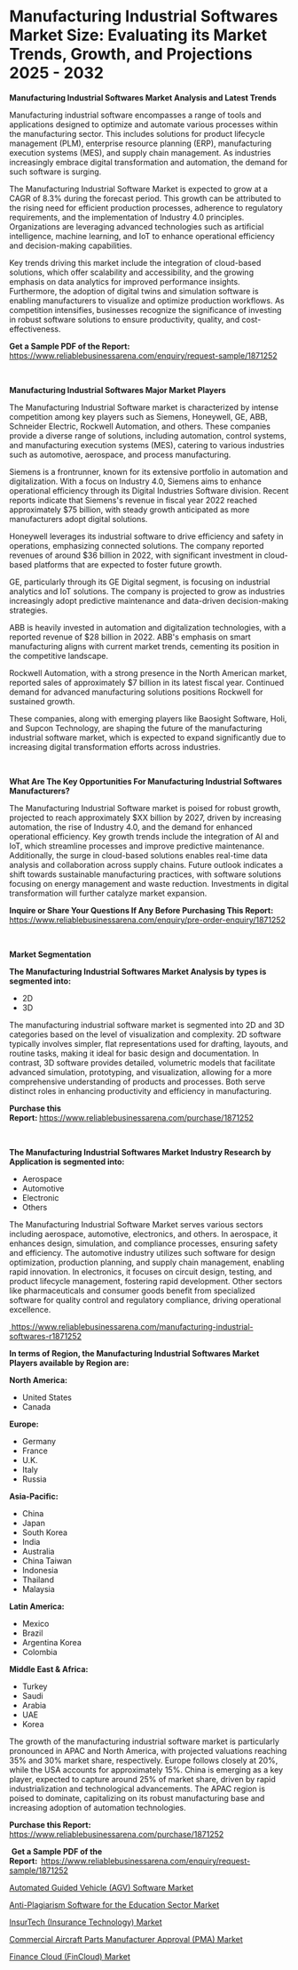 <p><h1>Manufacturing Industrial Softwares Market Size: Evaluating its Market Trends, Growth, and Projections 2025 - 2032</h1></p><p><strong>Manufacturing Industrial Softwares Market Analysis and Latest Trends</strong></p>
<p><p>Manufacturing industrial software encompasses a range of tools and applications designed to optimize and automate various processes within the manufacturing sector. This includes solutions for product lifecycle management (PLM), enterprise resource planning (ERP), manufacturing execution systems (MES), and supply chain management. As industries increasingly embrace digital transformation and automation, the demand for such software is surging.</p><p>The Manufacturing Industrial Software Market is expected to grow at a CAGR of 8.3% during the forecast period. This growth can be attributed to the rising need for efficient production processes, adherence to regulatory requirements, and the implementation of Industry 4.0 principles. Organizations are leveraging advanced technologies such as artificial intelligence, machine learning, and IoT to enhance operational efficiency and decision-making capabilities.</p><p>Key trends driving this market include the integration of cloud-based solutions, which offer scalability and accessibility, and the growing emphasis on data analytics for improved performance insights. Furthermore, the adoption of digital twins and simulation software is enabling manufacturers to visualize and optimize production workflows. As competition intensifies, businesses recognize the significance of investing in robust software solutions to ensure productivity, quality, and cost-effectiveness.</p></p>
<p><strong>Get a Sample PDF of the Report:&nbsp;</strong> <a href="https://www.reliablebusinessarena.com/enquiry/request-sample/1871252?utm_campaign=2515&utm_medium=2&utm_source=Github&utm_content=ia&utm_term=11032025&utm_id=manufacturing-industrial-softwares">https://www.reliablebusinessarena.com/enquiry/request-sample/1871252</a></p>
<p>&nbsp;</p>
<p><strong>Manufacturing Industrial Softwares Major Market Players</strong></p>
<p><p>The Manufacturing Industrial Software market is characterized by intense competition among key players such as Siemens, Honeywell, GE, ABB, Schneider Electric, Rockwell Automation, and others. These companies provide a diverse range of solutions, including automation, control systems, and manufacturing execution systems (MES), catering to various industries such as automotive, aerospace, and process manufacturing.</p><p>Siemens is a frontrunner, known for its extensive portfolio in automation and digitalization. With a focus on Industry 4.0, Siemens aims to enhance operational efficiency through its Digital Industries Software division. Recent reports indicate that Siemens's revenue in fiscal year 2022 reached approximately $75 billion, with steady growth anticipated as more manufacturers adopt digital solutions.</p><p>Honeywell leverages its industrial software to drive efficiency and safety in operations, emphasizing connected solutions. The company reported revenues of around $36 billion in 2022, with significant investment in cloud-based platforms that are expected to foster future growth.</p><p>GE, particularly through its GE Digital segment, is focusing on industrial analytics and IoT solutions. The company is projected to grow as industries increasingly adopt predictive maintenance and data-driven decision-making strategies.</p><p>ABB is heavily invested in automation and digitalization technologies, with a reported revenue of $28 billion in 2022. ABB's emphasis on smart manufacturing aligns with current market trends, cementing its position in the competitive landscape.</p><p>Rockwell Automation, with a strong presence in the North American market, reported sales of approximately $7 billion in its latest fiscal year. Continued demand for advanced manufacturing solutions positions Rockwell for sustained growth.</p><p>These companies, along with emerging players like Baosight Software, Holi, and Supcon Technology, are shaping the future of the manufacturing industrial software market, which is expected to expand significantly due to increasing digital transformation efforts across industries.</p></p>
<p>&nbsp;</p>
<p><strong>What Are The Key Opportunities For Manufacturing Industrial Softwares Manufacturers?</strong></p>
<p><p>The Manufacturing Industrial Software market is poised for robust growth, projected to reach approximately $XX billion by 2027, driven by increasing automation, the rise of Industry 4.0, and the demand for enhanced operational efficiency. Key growth trends include the integration of AI and IoT, which streamline processes and improve predictive maintenance. Additionally, the surge in cloud-based solutions enables real-time data analysis and collaboration across supply chains. Future outlook indicates a shift towards sustainable manufacturing practices, with software solutions focusing on energy management and waste reduction. Investments in digital transformation will further catalyze market expansion.</p></p>
<p><strong>Inquire or Share Your Questions If Any Before Purchasing This Report:</strong> <a href="https://www.reliablebusinessarena.com/enquiry/pre-order-enquiry/1871252?utm_campaign=2515&utm_medium=2&utm_source=Github&utm_content=ia&utm_term=11032025&utm_id=manufacturing-industrial-softwares">https://www.reliablebusinessarena.com/enquiry/pre-order-enquiry/1871252</a></p>
<p>&nbsp;</p>
<p><strong>Market Segmentation</strong></p>
<p><strong>The Manufacturing Industrial Softwares Market Analysis by types is segmented into:</strong></p>
<p><ul><li>2D</li><li>3D</li></ul></p>
<p><p>The manufacturing industrial software market is segmented into 2D and 3D categories based on the level of visualization and complexity. 2D software typically involves simpler, flat representations used for drafting, layouts, and routine tasks, making it ideal for basic design and documentation. In contrast, 3D software provides detailed, volumetric models that facilitate advanced simulation, prototyping, and visualization, allowing for a more comprehensive understanding of products and processes. Both serve distinct roles in enhancing productivity and efficiency in manufacturing.</p></p>
<p><strong>Purchase this Report:&nbsp;</strong><a href="https://www.reliablebusinessarena.com/purchase/1871252?utm_campaign=2515&utm_medium=2&utm_source=Github&utm_content=ia&utm_term=11032025&utm_id=manufacturing-industrial-softwares">https://www.reliablebusinessarena.com/purchase/1871252</a></p>
<p>&nbsp;</p>
<p><strong>The Manufacturing Industrial Softwares Market Industry Research by Application is segmented into:</strong></p>
<p><ul><li>Aerospace</li><li>Automotive</li><li>Electronic</li><li>Others</li></ul></p>
<p><p>The Manufacturing Industrial Software Market serves various sectors including aerospace, automotive, electronics, and others. In aerospace, it enhances design, simulation, and compliance processes, ensuring safety and efficiency. The automotive industry utilizes such software for design optimization, production planning, and supply chain management, enabling rapid innovation. In electronics, it focuses on circuit design, testing, and product lifecycle management, fostering rapid development. Other sectors like pharmaceuticals and consumer goods benefit from specialized software for quality control and regulatory compliance, driving operational excellence.</p></p>
<p><a href="https://www.reliablebusinessarena.com/manufacturing-industrial-softwares-r1871252?utm_campaign=2515&utm_medium=2&utm_source=Github&utm_content=ia&utm_term=11032025&utm_id=manufacturing-industrial-softwares">&nbsp;https://www.reliablebusinessarena.com/manufacturing-industrial-softwares-r1871252</a></p>
<p><strong>In terms of Region, the Manufacturing Industrial Softwares Market Players available by Region are:</strong></p>
<p>
    <p> <strong> North America: </strong>
        <ul>
            <li>United States</li>
            <li>Canada</li>
        </ul>
        </p> 
    <p> <strong> Europe: </strong>
        <ul>
            <li>Germany</li>
            <li>France</li>
            <li>U.K.</li>
            <li>Italy</li>
            <li>Russia</li>
        </ul>
        </p> 
    <p> <strong> Asia-Pacific: </strong>
        <ul>
            <li>China</li>
            <li>Japan</li>
            <li>South Korea</li>
            <li>India</li>
            <li>Australia</li>
            <li>China Taiwan</li>
            <li>Indonesia</li>
            <li>Thailand</li>
            <li>Malaysia</li>
        </ul>
        </p> 
    <p> <strong> Latin America: </strong>
        <ul>
            <li>Mexico</li>
            <li>Brazil</li>
            <li>Argentina Korea</li>
            <li>Colombia</li>
        </ul>
        </p> 
    <p> <strong> Middle East & Africa: </strong>
        <ul>
            <li>Turkey</li>
            <li>Saudi</li>
            <li>Arabia</li>
            <li>UAE</li>
            <li>Korea</li>
        </ul>
    </p>
    </p>
<p><p>The growth of the manufacturing industrial software market is particularly pronounced in APAC and North America, with projected valuations reaching 35% and 30% market share, respectively. Europe follows closely at 20%, while the USA accounts for approximately 15%. China is emerging as a key player, expected to capture around 25% of market share, driven by rapid industrialization and technological advancements. The APAC region is poised to dominate, capitalizing on its robust manufacturing base and increasing adoption of automation technologies.</p></p>
<p><strong>Purchase this Report: </strong><a href="https://www.reliablebusinessarena.com/purchase/1871252?utm_campaign=2515&utm_medium=2&utm_source=Github&utm_content=ia&utm_term=11032025&utm_id=manufacturing-industrial-softwares">https://www.reliablebusinessarena.com/purchase/1871252</a></p>
<p>&nbsp;<strong>Get a Sample PDF of the Report:&nbsp;&nbsp;</strong><a href="https://www.reliablebusinessarena.com/enquiry/request-sample/1871252?utm_campaign=2515&utm_medium=2&utm_source=Github&utm_content=ia&utm_term=11032025&utm_id=manufacturing-industrial-softwares">https://www.reliablebusinessarena.com/enquiry/request-sample/1871252</a></p>
<p><strong></strong></p>
<p><p><a href="https://github.com/clemmheisefy/Market-Research-Report-List-1/blob/main/automated-guided-vehicle-agv-software-market.md?utm_campaign=2515&utm_medium=2&utm_source=Github&utm_content=ia&utm_term=11032025&utm_id=manufacturing-industrial-softwares">Automated Guided Vehicle (AGV) Software Market</a></p><p><a href="https://github.com/puttslukis59/Market-Research-Report-List-1/blob/main/anti-plagiarism-software-for-the-education-sector-market.md?utm_campaign=2515&utm_medium=2&utm_source=Github&utm_content=ia&utm_term=11032025&utm_id=manufacturing-industrial-softwares">Anti-Plagiarism Software for the Education Sector Market</a></p><p><a href="https://github.com/laverkyllozc/Market-Research-Report-List-1/blob/main/insurtech-insurance-technology-market.md?utm_campaign=2515&utm_medium=2&utm_source=Github&utm_content=ia&utm_term=11032025&utm_id=manufacturing-industrial-softwares">InsurTech (Insurance Technology) Market</a></p><p><a href="https://github.com/lontohhikma/Market-Research-Report-List-1/blob/main/commercial-aircraft-parts-manufacturer-approval-pma-market.md?utm_campaign=2515&utm_medium=2&utm_source=Github&utm_content=ia&utm_term=11032025&utm_id=manufacturing-industrial-softwares">Commercial Aircraft Parts Manufacturer Approval (PMA) Market</a></p><p><a href="https://github.com/steegeneat/Market-Research-Report-List-1/blob/main/finance-cloud-fincloud-market.md?utm_campaign=2515&utm_medium=2&utm_source=Github&utm_content=ia&utm_term=11032025&utm_id=manufacturing-industrial-softwares">Finance Cloud (FinCloud) Market</a></p></p>